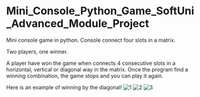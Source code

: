 # Mini_Console_Python_Game_SoftUni_Advanced_Module_Project
Mini console game in python. Console connect four slots in a matrix.

Two players, one winner.

A player have won the game when connects 4 consecutive slots in a horizontal, vertical or diagonal way in the matrix.
Once the program find a winning combination, the game stops and you can play it again.

Here is an example of winning by the diagonal!
![1](https://user-images.githubusercontent.com/116963266/217262931-2d5b54d3-10ad-41c3-83ca-52b5e3f4790b.png)
![2](https://user-images.githubusercontent.com/116963266/217263246-db050984-8776-4e28-a001-59be395ef1ec.png)
![3](https://user-images.githubusercontent.com/116963266/217263270-384bca3b-3f86-4d0f-96cd-97ff81655829.png)
